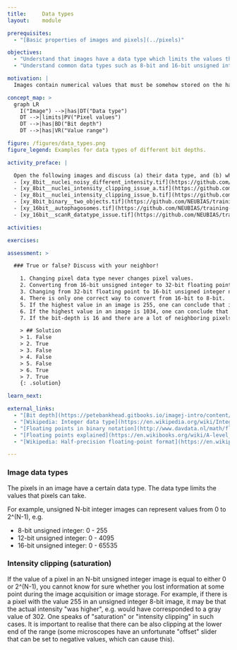 ```yaml
---
title:     Data types
layout:    module

prerequisites:
  - "[Basic properties of images and pixels](../pixels)"

objectives:
  - "Understand that images have a data type which limits the values that the pixels in the image can have."
  - "Understand common data types such as 8-bit and 16-bit unsigned integer."

motivation: |
  Images contain numerical values that must be somehow stored on the hard disc or within the computer memory. To do so, for each pixel a certain amount of space (memory) must be allocated (usually measure in bits). Generally, the more bits you allocate, the bigger are the numbers that you can store, however, you also need more space. Thus choosing the right data type usually is a balance between what you can represent and how much space you want to afford for this. Especially, for large image data such as volume EM and light-sheet data, the choice of the data type can have quite some impact on your purse. In addition, certain operations on images can yield results with values outside of the original data type; this is a serious and frequently occurring source of mistakes when handling image data and thus must be well understood!

concept_map: >
  graph LR
    I("Image") -->|has|DT("Data type")
    DT -->|limits|PV("Pixel values")
    DT -->|has|BD("Bit depth")
    DT -->|has|VR("Value range")

figure: /figures/data_types.png
figure_legend: Examples for data types of different bit depths.

activity_preface: |

  Open the following images and discuss (a) their data type, and (b) whether there are any signs of intensity clipping.
  - [xy_8bit__nuclei_noisy_different_intensity.tif](https://github.com/NEUBIAS/training-resources/raw/master/image_data/xy_8bit__nuclei_noisy_different_intensity.tif)
  - [xy_8bit__nuclei_intensity_clipping_issue_a.tif](https://github.com/NEUBIAS/training-resources/raw/master/image_data/xy_8bit__nuclei_intensity_clipping_issue_a.tif)
  - [xy_8bit__nuclei_intensity_clipping_issue_b.tif](https://github.com/NEUBIAS/training-resources/raw/master/image_data/xy_8bit__nuclei_intensity_clipping_issue_b.tif)
  - [xy_8bit_binary__two_objects.tif](https://github.com/NEUBIAS/training-resources/raw/master/image_data/xy_8bit_binary__two_objects.tif)
  - [xy_16bit__autophagosomes.tif](https://github.com/NEUBIAS/training-resources/raw/master/image_data/xy_16bit__autophagosomes.tif)
  - [xy_16bit__scanR_datatype_issue.tif](https://github.com/NEUBIAS/training-resources/raw/master/image_data/xy_16bit__scanR_datatype_issue.tif)

activities:

exercises:

assessment: >

  ### True or false? Discuss with your neighbor!

    1. Changing pixel data type never changes pixel values.
    2. Converting from 16-bit unsigned integer to 32-bit floating point never changes the pixel values.
    3. Changing from 32-bit floating point to 16-bit unsigned integer never changes the pixel values.
    4. There is only one correct way to convert from 16-bit to 8-bit.
    5. If the highest value in an image is 255, one can conclude that it is an 8-bit unsigned integer image.
    6. If the highest value in an image is 1034, one can conclude that it is not an 8-bit unsigned integer image.
    7. If the bit-depth is 16 and there are a lot of neighboring pixels with the value 4095 and no pixels with a higher value, most likely this image was acquired with 12-bit camera. 

    > ## Solution
    > 1. False
    > 2. True
    > 3. False
    > 4. False
    > 5. False
    > 6. True
    > 7. True
    {: .solution}

learn_next:

external_links:
  - "[Bit depth](https://petebankhead.gitbooks.io/imagej-intro/content/chapters/bit_depths/bit_depths.html)"
  - "[Wikipedia: Integer data type](https://en.wikipedia.org/wiki/Integer_(computer_science))"
  - "[Floating points in binary notation](http://www.davdata.nl/math/floatingpoint.html)"
  - "[Floating points explained](https://en.wikibooks.org/wiki/A-level_Computing/AQA/Paper_2/Fundamentals_of_data_representation/Floating_point_numbers)" 
  - "[Wikipedia: Half-precision floating-point format](https://en.wikipedia.org/wiki/Half-precision_floating-point_format)"

---
```


### Image data types

The pixels in an image have a certain data type. The data type limits the values that pixels can take.

For example, unsigned N-bit integer images can represent values from 0 to 2^(N-1), e.g.
  - 8-bit unsigned integer: 0 - 255
  - 12-bit unsigned integer: 0 - 4095
  - 16-bit unsigned integer: 0 - 65535

### Intensity clipping (saturation)

If the value of a pixel in an N-bit unsigned integer image is equal to either 0 or 2^(N-1), you cannot know for sure whether you lost information at some point during the image acquisition or image storage. For example, if there is a pixel with the value 255 in an unsigned integer 8-bit image, it may be that the actual intensity "was higher", e.g. would have corresponded to a gray value of 302. One speaks of "saturation" or "intensity clipping" in such cases. It is important to realise that there can be also clipping at the lower end of the range (some microscopes have an unfortunate "offset" slider that can be set to negative values, which can cause this).
